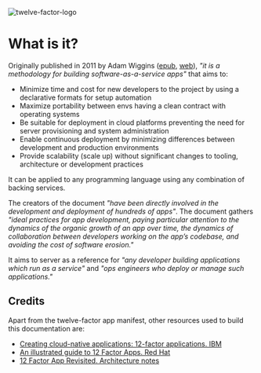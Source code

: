 ![twelve-factor-logo](https://res.cloudinary.com/codersociety/image/fetch/https://cdn.development.codersociety.com/uploads/the-twelve-factor-app-1.png)

# What is it?

Originally published in 2011 by Adam Wiggins ([epub](https://web.archive.org/web/20170613060854/https://12factor.net/12factor.epub), [web](https://12factor.net/)), *"it is a methodology for building software-as-a-service apps"* that aims to:

- Minimize time and cost for new developers to the project by using a declarative formats for setup automation
- Maximize portability between envs having a clean contract with operating systems
- Be suitable for deployment in cloud platforms preventing the need for server provisioning and system administration
- Enable continuous deployment by minimizing differences between development and production environments
- Provide scalability (scale up) without significant changes to tooling, architecture or development practices

It can be applied to any programming language using any combination of backing services.

The creators of the document *"have been directly involved in the development and deployment of hundreds of apps"*.
The document gathers *"ideal practices for app development, paying particular attention to the dynamics of the organic growth of an app over time, the dynamics of collaboration between developers working on the app’s codebase, and avoiding the cost of software erosion."*

It aims to server as a reference for *"any developer building applications which run as a service"* and *"ops engineers who deploy or manage such applications."*

## Credits

Apart from the twelve-factor app manifest, other resources used to build this documentation are:

- [Creating cloud-native applications: 12-factor applications. IBM](https://developer.ibm.com/articles/creating-a-12-factor-application-with-open-liberty/)
- [An illustrated guide to 12 Factor Apps. Red Hat](https://www.redhat.com/architect/12-factor-app)
- [12 Factor App Revisited. Architecture notes](https://architecturenotes.co/12-factor-app-revisited/)
